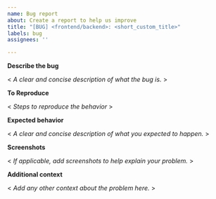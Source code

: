 ```yaml
---
name: Bug report
about: Create a report to help us improve
title: "[BUG] <frontend/backend>: <short_custom_title>"
labels: bug
assignees: ''

---
```


**Describe the bug**

< *A clear and concise description of what the bug is.* >

**To Reproduce**

< *Steps to reproduce the behavior* >

**Expected behavior**

< *A clear and concise description of what you expected to happen.* >

**Screenshots**

< *If applicable, add screenshots to help explain your problem.* >

**Additional context**

< *Add any other context about the problem here.* >
